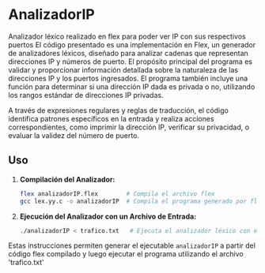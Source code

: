 # AnalizadorIP
Analizador léxico realizado en flex para poder ver IP con sus respectivos puertos
El código presentado es una implementación en Flex, un generador de analizadores léxicos, diseñado para analizar cadenas que representan direcciones IP y números de puerto. El propósito principal del programa es validar y proporcionar información detallada sobre la naturaleza de las direcciones IP y los puertos ingresados. El programa también incluye una función para determinar si una dirección IP dada es privada o no, utilizando los rangos estándar de direcciones IP privadas.

A través de expresiones regulares y reglas de traducción, el código identifica patrones específicos en la entrada y realiza acciones correspondientes, como imprimir la dirección IP, verificar su privacidad, o evaluar la validez del número de puerto.

## Uso

1. **Compilación del Analizador:**
    ```bash
    flex analizadorIP.flex        # Compila el archivo flex
    gcc lex.yy.c -o analizadorIP  # Compila el programa generado por flex
    ```

2. **Ejecución del Analizador con un Archivo de Entrada:**
    ```bash
    ./analizadorIP < trafico.txt   # Ejecuta el analizador léxico con el archivo de entrada trafico.txt
    ```

Estas instrucciones permiten generar el ejecutable `analizadorIP` a partir del código flex compilado y luego ejecutar el programa utilizando el archivo 'trafico.txt'



